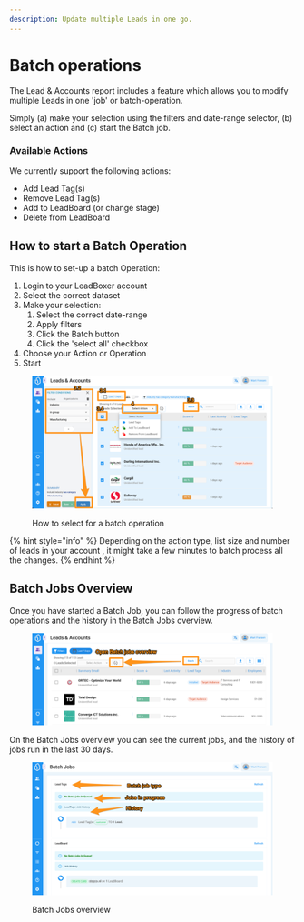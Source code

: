 ```yaml
---
description: Update multiple Leads in one go.
---
```


# Batch operations

The Lead & Accounts report includes a feature which allows you to modify multiple Leads in one 'job' or batch-operation.

Simply (a) make your selection using the filters and date-range selector, (b) select an action and (c) start the Batch job.

### Available Actions

We currently support the following  actions:

* Add Lead Tag(s)
* Remove Lead Tag(s)
* Add to LeadBoard (or change stage)
* Delete from LeadBoard

## How to start a Batch Operation

This is how to set-up a batch Operation:

1. Login to your LeadBoxer account&#x20;
2. Select the correct dataset&#x20;
3. Make your selection:
   1. Select the correct date-range
   2. Apply filters&#x20;
   3. Click the Batch button
   4. Click the 'select all' checkbox
4. Choose your Action or Operation
5. Start

<figure><img src="../../.gitbook/assets/LeadBoxer_App (2) (1).png" alt=""><figcaption><p>How to select for a batch operation</p></figcaption></figure>

{% hint style="info" %}
Depending on the action type, list size and number of leads in your account , it might take a few minutes to batch process all the changes.
{% endhint %}

## Batch Jobs Overview

Once you have started a Batch Job, you can follow the progress of batch operations and the history in the Batch Jobs overview.

<figure><img src="../../.gitbook/assets/LeadBoxer_App (1) (1) (1) (1).png" alt=""><figcaption></figcaption></figure>

On the Batch Jobs overview you can see the current jobs, and the history of jobs run in the last 30 days.

<figure><img src="../../.gitbook/assets/LeadBoxer_App (2) (1) (1).png" alt=""><figcaption><p>Batch Jobs overview</p></figcaption></figure>
